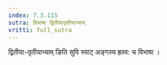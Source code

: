 ```yaml
---
index: 7.3.115
sutra: विभाषा द्वितीयातृतीयाभ्याम्
vritti: full_sutra
---
```


द्वितीया-तृतीयाभ्याम् ङिति सुपि स्याट् अङ्गस्य ह्रस्व: च विभाषा ।